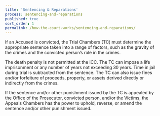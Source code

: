 ```yaml
---
title: 'Sentencing & Reparations'
process: sentencing-and-reparations
published: true
sort_order: 1
permalink: /how-the-court-works/sentencing-and-reparations/
---
```



If an Accused is convicted, the Trial Chambers (TC) must determine the appropriate sentence taken into a range of factors, such as the gravity of the crimes and the convicted person’s role in the crimes.&nbsp;

The death penalty is not permitted at the ICC. The TC can impose a life imprisonment or any number of years not exceeding 30 years. Time in jail during trial is subtracted from the sentence. The TC can also issue fines and/or forfeiture of proceeds, property, or assets derived directly or indirectly from the crimes.&nbsp; &nbsp;

If the sentence and/or other punishment issued by the TC is appealed by the Office of the Prosecutor, convicted person, and/or the Victims, the Appeals Chambers has the power to uphold, reverse, or amend the sentence and/or other punishment issued.&nbsp;